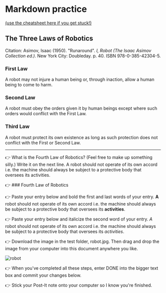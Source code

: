 # Markdown practice 

[(use the cheatsheet here if you get stuck!)](https://www.markdownguide.org/cheat-sheet/)

## The Three Laws of Robotics
Citation: Asimov, Isaac (1950). "Runaround". *I, Robot (The Isaac Asimov Collection ed.)*. New York City: Doubleday. p. 40. ISBN 978-0-385-42304-5.

### First Law
A robot may not injure a human being or, through inaction, allow a human being to come to harm.

### Second Law
A robot must obey the orders given it by human beings except where such orders would conflict with the First Law.

### Third Law
A robot must protect its own existence as long as such protection does not conflict with the First or Second Law.

___

👉 What is the Fourth Law of Robotics? (Feel free to make up something silly.) Write it on the next line.
A robot should not operate of its own accord i.e. the machine should always be subject to a protective body that oversees its activities. 


👉 ### Fourth Law of Robotics


👉 Paste your entry below and bold the first and last words of your entry.
**A** robot should not operate of its own accord i.e. the machine should always be subject to a protective body that oversees its **activities**. 

👉 Paste your entry below and italicize the second word of your entry.
*A* robot should not operate of its own accord i.e. the machine should always be subject to a protective body that oversees its *activities*. 

👉 Download the image in the test folder, robot.jpg. Then drag and drop the image from your computer into this document anywhere you like.

![robot](https://user-images.githubusercontent.com/112436307/189771862-40f7fe77-555c-4412-a8ce-cb75c4e15583.jpg)



👉 When you've completed all these steps, enter DONE into the bigger text box and commit your changes below.

👉 Stick your Post-It note onto your computer so I know you're finished.
